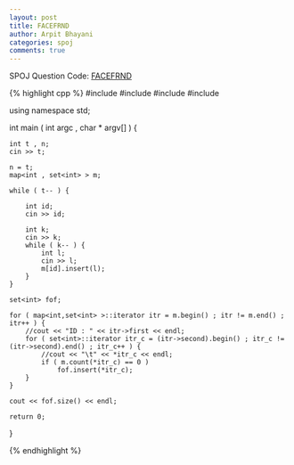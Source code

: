 ```yaml
---
layout: post
title: FACEFRND
author: Arpit Bhayani
categories: spoj
comments: true
---
```


SPOJ Question Code: [FACEFRND](http://www.spoj.com/problems/FACEFRND/)

{% highlight cpp %}
#include <iostream>
#include <cstdio>
#include <map>
#include <set>

using namespace std;

int main ( int argc , char * argv[] ) {

	int t , n;
	cin >> t;

	n = t;
	map<int , set<int> > m;

	while ( t-- ) {

		int id;
		cin >> id;

		int k;
		cin >> k;
		while ( k-- ) {
			int l;
			cin >> l;
			m[id].insert(l);
		}
	}

	set<int> fof;

	for ( map<int,set<int> >::iterator itr = m.begin() ; itr != m.end() ; itr++ ) {
		//cout << "ID : " << itr->first << endl;
		for ( set<int>::iterator itr_c = (itr->second).begin() ; itr_c != (itr->second).end() ; itr_c++ ) {
			//cout << "\t" << *itr_c << endl;
			if ( m.count(*itr_c) == 0 )
				fof.insert(*itr_c);
		}
	}

	cout << fof.size() << endl;

	return 0;

}

{% endhighlight %}